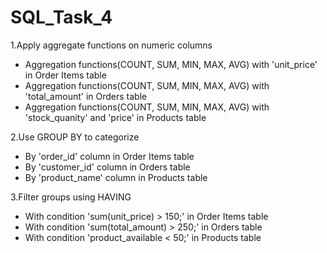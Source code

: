 # SQL_Task_4

1.Apply aggregate functions on numeric columns

* Aggregation functions(COUNT, SUM, MIN, MAX, AVG) with 'unit_price' in Order Items table
* Aggregation functions(COUNT, SUM, MIN, MAX, AVG) with 'total_amount' in Orders table
* Aggregation functions(COUNT, SUM, MIN, MAX, AVG) with 'stock_quanity' and 'price' in Products table


2.Use GROUP BY to categorize
* By 'order_id' column in Order Items table
* By 'customer_id' column in Orders table
* By 'product_name' column in Products table


3.Filter groups using HAVING

* With condition 'sum(unit_price) > 150;' in Order Items table
* With condition 'sum(total_amount) > 250;' in Orders table
* With condition 'product_available < 50;' in Products table

